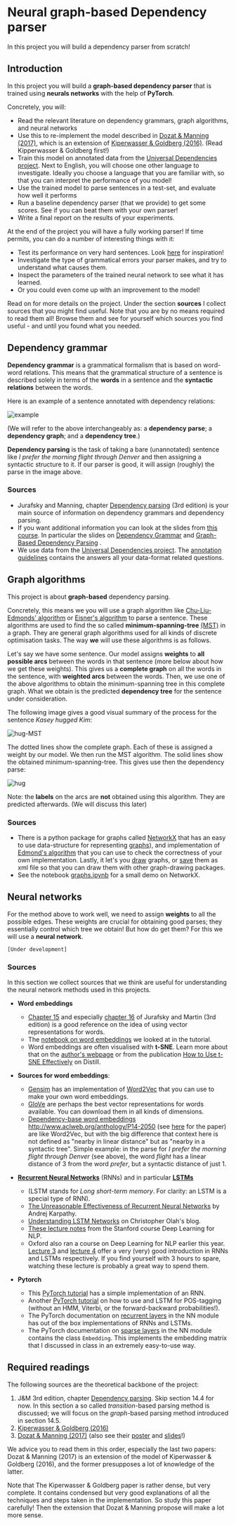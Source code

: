 # Neural graph-based Dependency parser

In this project you will build a dependency parser from scratch!

## Introduction

In this project you will build a **graph-based dependency parser** that is trained using **neurals networks** with the help of **PyTorch**.

Concretely, you will:

* Read the relevant literature on dependency grammars, graph algorithms, and neural networks
* Use this to re-implement the model described in [Dozat & Manning (2017)](https://arxiv.org/abs/1611.01734), which is an extension of [Kiperwasser & Goldberg (2016)](https://aclweb.org/anthology/Q16-1023). (Read Kipperwasser & Goldberg first!)
* Train this model on annotated data from the [Universal Dependencies project](http://universaldependencies.org/). Next to English, you will choose one other language to investigate. Ideally you choose a language that you are familiar with, so that you can interpret the performance of you model!
* Use the trained model to parse sentences in a test-set, and evaluate how well it performs
* Run a baseline dependency parser (that we provide) to get some scores. See if you can beat them with your own parser!
* Write a final report on the results of your experiments.

At the end of the project you will have a fully working parser! If time permits, you can do a number of interesting things with it:

* Test its performance on very hard sentences. Look [here](https://en.wikipedia.org/wiki/List_of_linguistic_example_sentences#cite_note-1) for inspiration!
* Investigate the type of grammatical errors your parser makes, and try to understand what causes them.
* Inspect the parameters of the trained neural network to see what it has learned.
* Or you could even come up with an improvement to the model!

Read on for more details on the project. Under the section **sources** I collect sources that you might find useful. Note that you are by no means required to read them all! Browse them and see for yourself which sources you find useful - and until you found what you needed.



## Dependency grammar

**Dependency grammar** is a grammatical formalism that is based on word-word relations. This means that the grammatical structure of a sentence is described solely in terms of the **words** in a sentence and the **syntactic relations** between the words.

Here is an example of a sentence annotated with dependency relations:

![example](dependency-example.png)

(We will refer to the above interchangeably as: a **dependency parse**; a **dependency graph**; and a **dependency tree**.)

**Dependency parsing** is the task of taking a bare (unannotated) sentence like *I prefer the morning flight through Denver* and then assigning a syntactic structure to it. If our parser is good, it will assign (roughly) the parse in the image above.

### Sources

* Jurafsky and Manning, chapter [Dependency parsing](Jurafsky&ManningCh14.pdf) (3rd edition) is your main source of information on dependency grammars and dependency parsing.
* If you want additional information you can look at the slides from [this course](http://cl.indiana.edu/~md7/nasslli10/). In particular the slides on [Dependency Grammar](http://cl.indiana.edu/~md7/nasslli10/01/01-grammar.pdf) and [Graph-Based Dependency Parsing](http://cl.indiana.edu/~md7/nasslli10/04/graphbased.pdf) .
* We use data from the [Universal Dependencies project](http://universaldependencies.org/). The [annotation guidelines](http://universaldependencies.org/guidelines.html) contains the answers all your data-format related questions.

## Graph algorithms

This project is about **graph-based** dependency parsing.

Concretely, this means we you will use a graph algorithm like [Chu-Liu-Edmonds' algorithm](https://en.wikipedia.org/wiki/Edmonds%27_algorithm) or [Eisner's algorithm](http://curtis.ml.cmu.edu/w/courses/index.php/Eisner_algorithm) to parse a sentence. These algorithms are used to find the so called **minimum-spanning-tree** [(MST)](https://en.wikipedia.org/wiki/Minimum_spanning_tree) in a graph. They are general graph algorithms used for all kinds of discrete optimisation tasks. The way **we** will use these algorithms is as follows.

Let's say we have some sentence. Our model assigns **weights** to **all possible arcs** between the words in that sentence (more below about how we get these weights). This gives us a **complete graph** on all the words in the sentence, with **weighted arcs** between the words. Then, we use one of the above algorithms to obtain the minimum-spanning tree in this complete graph. What we obtain is the predicted **dependency tree** for the sentence under consideration.

The following image gives a good visual summary of the process for the sentence *Kasey hugged Kim*:

![hug-MST](kasey-hugged-kim-MST.png)

The dotted lines show the complete graph. Each of these is assigned a weight by our model. We then run the MST algorithm. The solid lines show the obtained minimum-spanning-tree. This gives use then the dependency parse:

![hug](kasey-hugged-kim.png)

Note: the **labels** on the arcs are **not** obtained using this algorithm. They are predicted afterwards. (We will discuss this later)


<!--
(for projective trees, suitable for languages such as English) and/or [Chu-Liu-Edmonds](https://en.wikipedia.org/wiki/Edmonds%27_algorithm) (for non-projective trees, languages such as German) to find the minimum-spanning tree (MST) given the weights your model assigns between each pair of words.
 More about this below!

The advantage of graph-based dependency parsers is that they can work well on languages with discontinuities,
such as Dutch and German, because we can extract non-projective dependency trees from them. -->

### Sources

* There is a python package for graphs called [NetworkX](http://networkx.github.io/) that has an easy to use data-structure for representing [graphs](https://networkx.github.io/documentation/stable/reference/classes/index.html)), and implementation of [Edmond's algorithm](https://networkx.github.io/documentation/stable/reference/algorithms/generated/networkx.algorithms.tree.branchings.Edmonds.html?highlight=edmonds) that you can use to check the correctness of your own implementation. Lastly, it let's you [draw](https://networkx.github.io/documentation/stable/reference/generated/networkx.drawing.nx_pylab.draw.html?highlight=draw#networkx.drawing.nx_pylab.draw) graphs, or [save](https://networkx.github.io/documentation/stable/reference/readwrite/graphml.html?highlight=xml) them as xml file so that you can draw them with other graph-drawing packages.
* See the notebook [graphs.ipynb](notebooks/graphs.ipynb) for a small demo on NetworkX.

## Neural networks

For the method above to work well, we need to assign **weights** to all the possible edges. These weights are crucial for obtaining good parses; they essentially control which tree we obtain! But how do get them? For this we will use a **neural network**.

`[Under development]`

### Sources

In this section we collect sources that we think are useful for understanding the neural network methods used in this projects.

* **Word embeddings**
  * [Chapter 15](https://web.stanford.edu/~jurafsky/slp3/15.pdf) and especially [chapter 16](https://web.stanford.edu/~jurafsky/slp3/16.pdf) of Jurafsky and Martin (3rd edition) is a good reference on the idea of using vector representations for words.
  * The [notebook on word embeddings](notebooks/word-embeddings.ipynb) we looked at in the tutorial.
  * Word embeddings are often visualised with **t-SNE**. Learn more about that on the [author's webpage](https://lvdmaaten.github.io/tsne/) or from the publication [How to Use t-SNE Effectively](https://distill.pub/2016/misread-tsne/) on Distill.

* **Sources for word embeddings**:
  * [Gensim](https://radimrehurek.com/gensim/models/word2vec.html) has an implementation of [Word2Vec](http://mccormickml.com/2016/04/19/word2vec-tutorial-the-skip-gram-model/) that you can use to make your own word embeddings.
  * [GloVe](https://nlp.stanford.edu/projects/glove/) are perhaps the best vector representations for words available. You can download them in all kinds of dimensions.
  * [Dependency-base word embeddings](https://levyomer.wordpress.com/2014/04/25/dependency-based-word-embeddings/)  http://www.aclweb.org/anthology/P14-2050 (see [here](http://www.aclweb.org/anthology/P14-2050) for the paper) are like Word2Vec, but with the big difference that context here is not defined as "nearby in linear distance" but as "nearby in a syntactic tree". Simple example: in the parse for *I prefer the morning flight through Denver* (see above), the word *flight* has a linear distance of 3 from the word *prefer*, but a syntactic distance of just 1.

* **[Recurrent Neural Networks](https://en.wikipedia.org/wiki/Recurrent_neural_network)** (RNNs) and in particular **[LSTMs](https://en.wikipedia.org/wiki/Long_short-term_memory)**
  * (LSTM stands for *Long short-term memory*. For clarity: an LSTM is a special type of RNN).
  * [The Unreasonable Effectiveness of Recurrent Neural Networks](http://karpathy.github.io/2015/05/21/rnn-effectiveness/) by Andrej Karpathy.
  * [Understanding LSTM Networks](http://colah.github.io/posts/2015-08-Understanding-LSTMs/) on Christopher Olah's blog.
  * [These lecture notes](http://cs224d.stanford.edu/lecture_notes/notes4.pdf) from the Stanford course Deep Learning for NLP.
  * Oxford also ran a course on Deep Learning for NLP earlier this year. [Lecture 3](https://github.com/oxford-cs-deepnlp-2017/lectures#5-lecture-3---language-modelling-and-rnns-part-1-phil-blunsom) and [lecture 4](https://github.com/oxford-cs-deepnlp-2017/lectures#6-lecture-4---language-modelling-and-rnns-part-2-phil-blunsom) offer a very (very) good introduction in RNNs and LSTMs respectively. If you find yourself with 3 hours to spare, watching these lecture is probably a great way to spend them.

* **Pytorch**
  * This [PyTorch tutorial](http://pytorch.org/tutorials/intermediate/char_rnn_classification_tutorial.html) has a simple implementation of an RNN.
  * Another [PyTorch tutorial](http://pytorch.org/tutorials/beginner/nlp/sequence_models_tutorial.html?highlight=lstm) on how to use and LSTM for POS-tagging (without an HMM, Viterbi, or the forward-backward probabilities!).
  * The PyTorch documentation on [recurrent layers](http://pytorch.org/docs/master/nn.html#recurrent-layers) in the NN module has out of the box implementations of RNNs and LSTMs.
  * The PyTorch documentation on [sparse layers](http://pytorch.org/docs/master/nn.html#embedding) in the NN module contains the class `Embedding`. This implements the embedding matrix that I discussed in class in an extremely easy-to-use way.

## Required readings

The following sources are the theoretical backbone of the project:

1. J&M 3rd edition, chapter [Dependency parsing](Jurafsky&ManningCh14.pdf). Skip section 14.4 for now. In this section a so called *transition*-based parsing method is discussed; we will focus on the *graph*-based parsing method introduced in section 14.5.
2. [Kiperwasser & Goldberg (2016)](https://aclweb.org/anthology/Q16-1023)
3. [Dozat & Manning (2017)](https://arxiv.org/abs/1611.01734) (also see their [poster](TDozat-ICLR2017-Poster.pdf) and [slides](TDozat-CoNLL2017-Presentation.pdf)!)

We advice you to read them in this order, especially the last two papers: Dozat & Manning (2017) is an extension of the model of Kiperwasser & Goldberg (2016), and the former presupposes a lot of knowledge of the latter.

Note that The Kiperwasser & Goldberg paper is rather dense, but very complete. It contains condensed but very good explanations of all the techniques and steps taken in the implementation. So study this paper carefully! Then the extension that Dozat & Manning propose will make a lot more sense.
